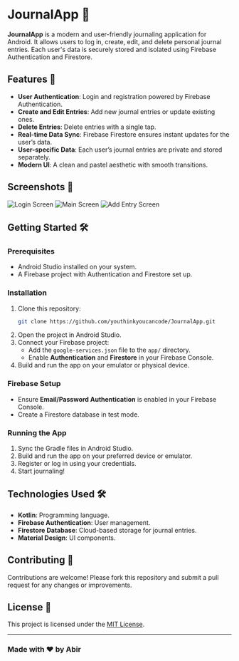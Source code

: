 # JournalApp 📓

**JournalApp** is a modern and user-friendly journaling application for Android. It allows users to log in, create, edit, and delete personal journal entries. Each user's data is securely stored and isolated using Firebase Authentication and Firestore.

## Features 🚀

- **User Authentication**: Login and registration powered by Firebase Authentication.
- **Create and Edit Entries**: Add new journal entries or update existing ones.
- **Delete Entries**: Delete entries with a single tap.
- **Real-time Data Sync**: Firebase Firestore ensures instant updates for the user’s data.
- **User-specific Data**: Each user’s journal entries are private and stored separately.
- **Modern UI**: A clean and pastel aesthetic with smooth transitions.

## Screenshots 📸

![Login Screen](login_screen.png)
![Main Screen](main_screen.png)
![Add Entry Screen](add_entry_screen.png)


## Getting Started 🛠️

### Prerequisites

- Android Studio installed on your system.
- A Firebase project with Authentication and Firestore set up.

### Installation

1. Clone this repository:
   ```bash
   git clone https://github.com/youthinkyoucancode/JournalApp.git
   ```
2. Open the project in Android Studio.
3. Connect your Firebase project:
    - Add the `google-services.json` file to the `app/` directory.
    - Enable **Authentication** and **Firestore** in your Firebase Console.
4. Build and run the app on your emulator or physical device.

### Firebase Setup

- Ensure **Email/Password Authentication** is enabled in your Firebase Console.
- Create a Firestore database in test mode.

### Running the App

1. Sync the Gradle files in Android Studio.
2. Build and run the app on your preferred device or emulator.
3. Register or log in using your credentials.
4. Start journaling!

## Technologies Used 🛠️

- **Kotlin**: Programming language.
- **Firebase Authentication**: User management.
- **Firestore Database**: Cloud-based storage for journal entries.
- **Material Design**: UI components.

## Contributing 🤝

Contributions are welcome! Please fork this repository and submit a pull request for any changes or improvements.

## License 📄

This project is licensed under the [MIT License](LICENSE).

---

### Made with ❤️ by Abir
